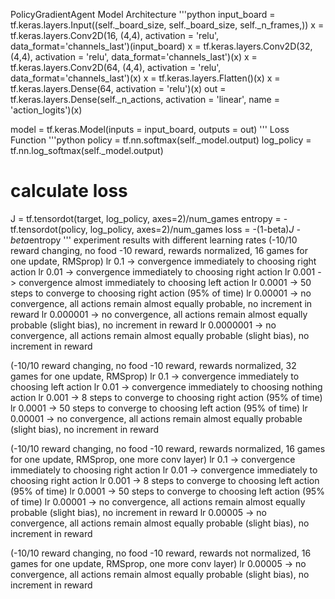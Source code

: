 PolicyGradientAgent
Model Architecture
'''python
input_board = tf.keras.layers.Input((self._board_size, self._board_size, self._n_frames,))
x = tf.keras.layers.Conv2D(16, (4,4), activation = 'relu', data_format='channels_last')(input_board)
x = tf.keras.layers.Conv2D(32, (4,4), activation = 'relu', data_format='channels_last')(x)
x = tf.keras.layers.Conv2D(64, (4,4), activation = 'relu', data_format='channels_last')(x)
x = tf.keras.layers.Flatten()(x)
x = tf.keras.layers.Dense(64, activation = 'relu')(x)
out = tf.keras.layers.Dense(self._n_actions, activation = 'linear', name = 'action_logits')(x)

model = tf.keras.Model(inputs = input_board, outputs = out)
'''
Loss Function
'''python
policy = tf.nn.softmax(self._model.output)
log_policy = tf.nn.log_softmax(self._model.output)
# calculate loss
J = tf.tensordot(target, log_policy, axes=2)/num_games
entropy = -tf.tensordot(policy, log_policy, axes=2)/num_games
loss = -(1-beta)*J - beta*entropy
'''
experiment results with different learning rates
(-10/10 reward changing, no food -10 reward, rewards normalized, 16 games for one update, RMSprop)
lr 0.1 -> convergence immediately to choosing right action
lr 0.01 -> convergence immediately to choosing right action
lr 0.001 -> convergence almost immediately to choosing left action
lr 0.0001 -> 50 steps to converge to choosing right action (95% of time)
lr 0.00001 -> no convergence, all actions remain almost equally probable, no increment in reward
lr 0.000001 -> no convergence, all actions remain almost equally probable (slight bias), no increment in reward
lr 0.0000001 -> no convergence, all actions remain almost equally probable (slight bias), no increment in reward

(-10/10 reward changing, no food -10 reward, rewards normalized, 32 games for one update, RMSprop)
lr 0.1 -> convergence immediately to choosing left action
lr 0.01 -> convergence immediately to choosing nothing action
lr 0.001 -> 8 steps to converge to choosing right action (95% of time)
lr 0.0001 -> 50 steps to converge to choosing left action (95% of time)
lr 0.00001 -> no convergence, all actions remain almost equally probable (slight bias), no increment in reward

(-10/10 reward changing, no food -10 reward, rewards normalized, 16 games for one update, RMSprop, one more conv layer)
lr 0.1 -> convergence immediately to choosing right action
lr 0.01 -> convergence immediately to choosing right action
lr 0.001 -> 8 steps to converge to choosing left action (95% of time)
lr 0.0001 -> 50 steps to converge to choosing left action (95% of time)
lr 0.00001 -> no convergence, all actions remain almost equally probable (slight bias), no increment in reward
lr 0.00005 -> no convergence, all actions remain almost equally probable (slight bias), no increment in reward

(-10/10 reward changing, no food -10 reward, rewards not normalized, 16 games for one update, RMSprop, one more conv layer)
lr 0.00005 -> no convergence, all actions remain almost equally probable (slight bias), no increment in reward
